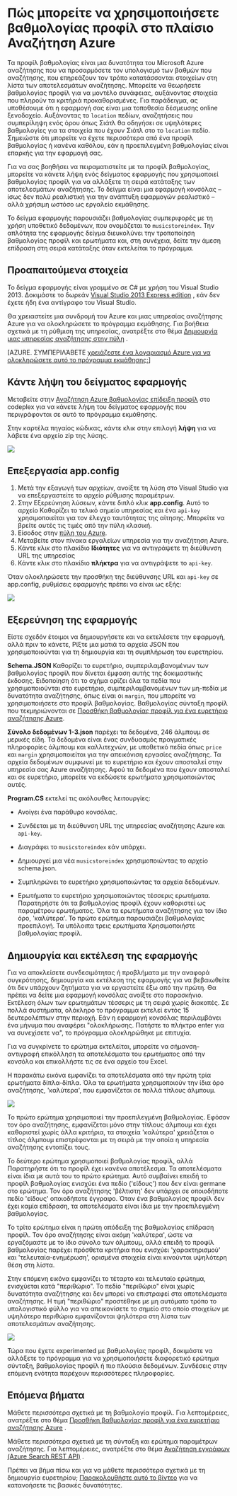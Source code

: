 <properties 
    pageTitle="Πώς μπορείτε να χρησιμοποιήσετε βαθμολογίας προφίλ στο πλαίσιο Αναζήτηση Azure | Microsoft Azure | Υπηρεσία αναζήτησης φιλοξενούμενη cloud" 
    description="Κατάταξη μέσω βαθμολογία προφίλ στην αναζήτηση Azure, μια υπηρεσία αναζήτησης φιλοξενούμενη cloud στο Microsoft Azure αναζήτησης με ακρίβεια." 
    services="search" 
    documentationCenter="" 
    authors="HeidiSteen" 
    manager="mblythe" 
    editor=""/>

<tags 
    ms.service="search" 
    ms.devlang="rest-api" 
    ms.workload="search" 
    ms.topic="article" 
    ms.tgt_pltfrm="na" 
    ms.date="10/17/2016" 
    ms.author="heidist"/>

# <a name="how-to-use-scoring-profiles-in-azure-search"></a>Πώς μπορείτε να χρησιμοποιήσετε βαθμολογίας προφίλ στο πλαίσιο Αναζήτηση Azure

Τα προφίλ βαθμολογίας είναι μια δυνατότητα του Microsoft Azure αναζήτησης που να προσαρμόσετε τον υπολογισμό των βαθμών που αναζήτησης, που επηρεάζουν τον τρόπο κατατάσσονται στοιχείων στη λίστα των αποτελεσμάτων αναζήτησης. Μπορείτε να θεωρήσετε βαθμολογίας προφίλ για να μοντέλο συνάφειας, αυξάνοντας στοιχεία που πληρούν τα κριτήριά προκαθορισμένες. Για παράδειγμα, ας υποθέσουμε ότι η εφαρμογή σας είναι μια τοποθεσία δέσμευσης online ξενοδοχείο. Αυξάνοντας το `location` πεδίων, αναζητήσεις που συμπερίληψη ενός όρου όπως Σιάτλ θα οδηγήσει σε υψηλότερες βαθμολογίες για τα στοιχεία που έχουν Σιάτλ στο το `location` πεδίο. Σημειώστε ότι μπορείτε να έχετε περισσότερα από ένα προφίλ βαθμολογίας ή κανένα καθόλου, εάν η προεπιλεγμένη βαθμολογίας είναι επαρκής για την εφαρμογή σας.

Για να σας βοηθήσει να πειραματιστείτε με τα προφίλ βαθμολογίας, μπορείτε να κάνετε λήψη ενός δείγματος εφαρμογής που χρησιμοποιεί βαθμολογίας προφίλ για να αλλάξετε τη σειρά κατάταξης των αποτελεσμάτων αναζήτησης. Το δείγμα είναι μια εφαρμογή κονσόλας – ίσως δεν πολύ ρεαλιστική για την ανάπτυξη εφαρμογών ρεαλιστικό – αλλά χρήσιμη ωστόσο ως εργαλείο εκμάθησης. 

Το δείγμα εφαρμογής παρουσιάζει βαθμολογίας συμπεριφορές με τη χρήση υποθετικό δεδομένων, που ονομάζεται το `musicstoreindex`. Την απλότητα της εφαρμογής δείγμα διευκολύνει την τροποποίηση βαθμολογίας προφίλ και ερωτήματα και, στη συνέχεια, δείτε την άμεση επίδραση στη σειρά κατάταξης όταν εκτελείται το πρόγραμμα.

<a id="sub-1"></a>
## <a name="prerequisites"></a>Προαπαιτούμενα στοιχεία

Το δείγμα εφαρμογής είναι γραμμένο σε C# με χρήση του Visual Studio 2013. Δοκιμάστε το δωρεάν [Visual Studio 2013 Express edition](http://www.visualstudio.com/products/visual-studio-express-vs.aspx) , εάν δεν έχετε ήδη ένα αντίγραφο του Visual Studio.

Θα χρειαστείτε μια συνδρομή του Azure και μιας υπηρεσίας αναζήτησης Azure για να ολοκληρώσετε το πρόγραμμα εκμάθησης. Για βοήθεια σχετικά με τη ρύθμιση της υπηρεσίας, ανατρέξτε στο θέμα [Δημιουργία μιας υπηρεσίας αναζήτησης στην πύλη](search-create-service-portal.md) .

[AZURE. ΣΥΜΠΕΡΙΛΆΒΕΤΕ [χρειάζεστε ένα λογαριασμό Azure για να ολοκληρώσετε αυτό το πρόγραμμα εκμάθησης:](../../includes/free-trial-note.md)]

<a id="sub-2"></a>
## <a name="download-the-sample-application"></a>Κάντε λήψη του δείγματος εφαρμογής

Μεταβείτε στην [Αναζήτηση Azure βαθμολογίας επίδειξη προφίλ](https://azuresearchscoringprofiles.codeplex.com/) στο codeplex για να κάνετε λήψη του δείγματος εφαρμογής που περιγράφονται σε αυτό το πρόγραμμα εκμάθησης.

Στην καρτέλα πηγαίος κώδικας, κάντε κλικ στην επιλογή **λήψη** για να λάβετε ένα αρχείο zip της λύσης. 

 ![][12]

<a id="sub-3"></a>
## <a name="edit-appconfig"></a>Επεξεργασία app.config

1. Μετά την εξαγωγή των αρχείων, ανοίξτε τη λύση στο Visual Studio για να επεξεργαστείτε το αρχείο ρύθμισης παραμέτρων.
1. Στην Εξερεύνηση λύσεων, κάντε διπλό κλικ **app.config**. Αυτό το αρχείο Καθορίζει το τελικό σημείο υπηρεσίας και ένα `api-key` χρησιμοποιείται για τον έλεγχο ταυτότητας της αίτησης. Μπορείτε να βρείτε αυτές τις τιμές από την πύλη κλασική.
1. Είσοδος στην [πύλη του Azure](https://portal.azure.com).
1. Μεταβείτε στον πίνακα εργαλείων υπηρεσία για την αναζήτηση Azure.
1. Κάντε κλικ στο πλακίδιο **Ιδιότητες** για να αντιγράψετε τη διεύθυνση URL της υπηρεσίας
1. Κάντε κλικ στο πλακίδιο **πλήκτρα** για να αντιγράψετε το `api-key`.

Όταν ολοκληρώσετε την προσθήκη της διεύθυνσης URL και `api-key` σε app.config, ρυθμίσεις εφαρμογής πρέπει να είναι ως εξής:

   ![][11]


<a id="sub-4"></a>
## <a name="explore-the-application"></a>Εξερεύνηση της εφαρμογής

Είστε σχεδόν έτοιμοι να δημιουργήσετε και να εκτελέσετε την εφαρμογή, αλλά πριν το κάνετε, Ρίξτε μια ματιά τα αρχεία JSON που χρησιμοποιούνται για τη δημιουργία και τη συμπλήρωση του ευρετηρίου.

**Schema.JSON** Καθορίζει το ευρετήριο, συμπεριλαμβανομένων των βαθμολογίας προφίλ που δίνεται έμφαση αυτής της δοκιμαστικής έκδοσης. Ειδοποίηση ότι το σχήμα ορίζει όλα τα πεδία που χρησιμοποιούνται στο ευρετήριο, συμπεριλαμβανομένων των μη-πεδία με δυνατότητα αναζήτησης, όπως είναι οι `margin`, που μπορείτε να χρησιμοποιήσετε στο προφίλ βαθμολογίας. Βαθμολογίας σύνταξη προφίλ που τεκμηριώνονται σε [Προσθήκη βαθμολογίας προφίλ για ένα ευρετήριο αναζήτησης Azure](http://msdn.microsoft.com/library/azure/dn798928.aspx).

**Σύνολο δεδομένων 1-3.json** παρέχει τα δεδομένα, 246 άλμπουμ σε μερικές είδη. Τα δεδομένα είναι ένας συνδυασμός πραγματικές πληροφορίες άλμπουμ και καλλιτεχνών, με υποθετικό πεδία όπως `price` και `margin` χρησιμοποιείται για την απεικόνιση εργασίες αναζήτησης. Τα αρχεία δεδομένων συμφωνεί με το ευρετήριο και έχουν αποσταλεί στην υπηρεσία σας Azure αναζήτησης. Αφού τα δεδομένα που έχουν αποσταλεί και σε ευρετήριο, μπορείτε να εκδώσετε ερωτήματα χρησιμοποιώντας αυτές.

**Program.CS** εκτελεί τις ακόλουθες λειτουργίες:

- Ανοίγει ένα παράθυρο κονσόλας.

- Συνδέεται με τη διεύθυνση URL της υπηρεσίας αναζήτησης Azure και `api-key`.

- Διαγράφει το `musicstoreindex` εάν υπάρχει.

- Δημιουργεί μια νέα `musicstoreindex` χρησιμοποιώντας το αρχείο schema.json.

- Συμπληρώνει το ευρετήριο χρησιμοποιώντας τα αρχεία δεδομένων.

- Ερωτήματα το ευρετήριο χρησιμοποιώντας τέσσερις ερωτήματα. Παρατηρήστε ότι τα βαθμολογίας προφίλ έχουν καθοριστεί ως παραμέτρου ερωτήματος. Όλα τα ερωτήματα αναζήτησης για τον ίδιο όρο, 'καλύτερα'. Το πρώτο ερώτημα παρουσιάζει βαθμολογίας προεπιλογή. Τα υπόλοιπα τρεις ερωτήματα Χρησιμοποιήστε βαθμολογίας προφίλ.

<a id="sub-5"></a>
## <a name="build-and-run-the-application"></a>Δημιουργία και εκτέλεση της εφαρμογής

Για να αποκλείσετε συνδεσιμότητας ή προβλήματα με την αναφορά συγκρότησης, δημιουργία και εκτέλεση της εφαρμογής για να βεβαιωθείτε ότι δεν υπάρχουν ζητήματα για να εργαστείτε έξω από την πρώτη. Θα πρέπει να δείτε μια εφαρμογή κονσόλας ανοίξτε στο παρασκήνιο. Εκτέλεση όλων των ερωτημάτων τέσσερις με τη σειρά χωρίς διακοπές. Σε πολλά συστήματα, ολόκληρο το πρόγραμμα εκτελεί εντός 15 δευτερολέπτων στην περιοχή. Εάν η εφαρμογή κονσόλας περιλαμβάνει ένα μήνυμα που αναφέρει "ολοκλήρωσης. Πατήστε το πλήκτρο enter για να συνεχίσετε να", το πρόγραμμα ολοκληρώθηκε με επιτυχία. 

Για να συγκρίνετε το ερώτημα εκτελείται, μπορείτε να σήμανση-αντιγραφή επικόλληση τα αποτελέσματα του ερωτήματος από την κονσόλα και επικολλήστε τις σε ένα αρχείο του Excel. 

Η παρακάτω εικόνα εμφανίζει τα αποτελέσματα από την πρώτη τρία ερωτήματα δίπλα-δίπλα. Όλα τα ερωτήματα χρησιμοποιούν την ίδια όρο αναζήτησης, 'καλύτερα', που εμφανίζεται σε πολλά τίτλους άλμπουμ.

   ![][10]

Το πρώτο ερώτημα χρησιμοποιεί την προεπιλεγμένη βαθμολογίας. Εφόσον τον όρο αναζήτησης, εμφανίζεται μόνο στην τίτλους άλμπουμ και έχει καθοριστεί χωρίς άλλα κριτήρια, τα στοιχεία 'καλύτερα' χρειάζεται ο τίτλος άλμπουμ επιστρέφονται με τη σειρά με την οποία η υπηρεσία αναζήτησης εντοπίζει τους. 

Το δεύτερο ερώτημα χρησιμοποιεί βαθμολογίας προφίλ, αλλά Παρατηρήστε ότι το προφίλ έχει κανένα αποτέλεσμα. Τα αποτελέσματα είναι ίδια με αυτά του το πρώτο ερώτημα. Αυτό συμβαίνει επειδή το προφίλ βαθμολογίας ενισχύει ένα πεδίο ('είδους') που δεν είναι germane στο ερώτημα. Τον όρο αναζήτησης 'βέλτιστη' δεν υπάρχει σε οποιοδήποτε πεδίο 'είδους' οποιοδήποτε έγγραφο. Όταν ένα βαθμολογίας προφίλ δεν έχει καμία επίδραση, τα αποτελέσματα είναι ίδια με την προεπιλεγμένη βαθμολογίας.  

Το τρίτο ερώτημα είναι η πρώτη απόδειξη της βαθμολογίας επίδραση προφίλ. Τον όρο αναζήτησης είναι ακόμη 'καλύτερα', ώστε να εργαζόμαστε με το ίδιο σύνολο των άλμπουμ, αλλά επειδή το προφίλ βαθμολογίας παρέχει πρόσθετα κριτήρια που ενισχύει 'χαρακτηρισμού' και 'τελευταία-ενημέρωση', ορισμένα στοιχεία είναι κινούνται υψηλότερη θέση στη λίστα.

Στην επόμενη εικόνα εμφανίζει το τέταρτο και τελευταίο ερώτημα, ενισχύεται κατά "περιθώριο". Το πεδίο "περιθώριο" είναι χωρίς δυνατότητα αναζήτησης και δεν μπορεί να επιστραφεί στα αποτελέσματα αναζήτησης. Η τιμή "περιθώριο" προστέθηκε με μη αυτόματο τρόπο το υπολογιστικό φύλλο για να απεικονίσετε το σημείο στο οποίο στοιχείων με υψηλότερο περιθώριο εμφανίζονται ψηλότερα στη λίστα των αποτελεσμάτων αναζήτησης. 

   ![][9]

Τώρα που έχετε experimented με βαθμολογίας προφίλ, δοκιμάστε να αλλάξετε το πρόγραμμα για να χρησιμοποιήσετε διαφορετικό ερώτημα σύνταξη, βαθμολογίας προφίλ ή πιο πλούσια δεδομένων. Συνδέσεις στην επόμενη ενότητα παρέχουν περισσότερες πληροφορίες.

<a id="next-steps"></a>
## <a name="next-steps"></a>Επόμενα βήματα

Μάθετε περισσότερα σχετικά με τη βαθμολογία προφίλ. Για λεπτομέρειες, ανατρέξτε στο θέμα [Προσθήκη βαθμολογίας προφίλ για ένα ευρετήριο αναζήτησης Azure](http://msdn.microsoft.com/library/azure/dn798928.aspx) .

Μάθετε περισσότερα σχετικά με τη σύνταξη και ερώτημα παραμέτρων αναζήτησης. Για λεπτομέρειες, ανατρέξτε στο θέμα [Αναζήτηση εγγράφων (Azure Search REST API)](http://msdn.microsoft.com/library/azure/dn798927.aspx) .

Πρέπει να βήμα πίσω και για να μάθετε περισσότερα σχετικά με τη δημιουργία ευρετηρίου; [Παρακολουθήστε αυτό το βίντεο](http://channel9.msdn.com/Shows/Cloud+Cover/Cloud-Cover-152-Azure-Search-with-Liam-Cavanagh) για να κατανοήσετε τις βασικές δυνατότητες.

<!--Anchors-->
[Prerequisites]: #sub-1
[Download the sample application]: #sub-2
[Edit app.config]: #sub-3
[Explore the application]: #sub-4
[Build and run the application]: #sub-5
[Next steps]: #next-steps

<!--Image references-->
[12]: ./media/search-get-started-scoring-profiles/AzureSearch_CodeplexDownload.PNG
[11]: ./media/search-get-started-scoring-profiles/AzureSearch_Scoring_AppConfig.PNG
[10]: ./media/search-get-started-scoring-profiles/AzureSearch_XLSX1.PNG
[9]: ./media/search-get-started-scoring-profiles/AzureSearch_XLSX2.PNG 